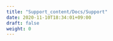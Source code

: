 ```yaml
---
title: "Support_content/Docs/Support"
date: 2020-11-10T18:34:01+09:00
draft: false
weight: 0
---
```


